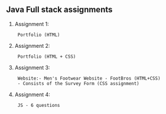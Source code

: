## Java Full stack assignments

1) Assignment 1:
        
        Portfolio (HTML)

2) Assignment 2: 

        Portfolio (HTML + CSS)

3) Assignment 3:

        Website:- Men's Footwear Website - FootBros (HTML+CSS)
        - Consists of the Survey Form (CSS assignment)

4) Assignment 4: 

        JS - 6 questions
